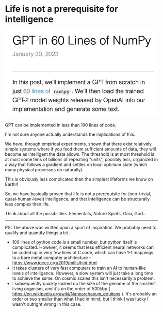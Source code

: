 # Life is not a prerequisite for intelligence

![image](./images/simple_gpt.jpg)


GPT can be implemented in less than 100 lines of code.

I'm not sure anyone actually understands the implications of this.

We have, through empirical experiments, shown that there exist relatively simple systems where if you feed them sufficient amounts of data, they will become as intelligent the data allows. The threshold is at most threshold is at most some tens of billions of repeating "units", possibly less, organized in a way that follows a gradient and settles on local optimum state (which many physical processes do naturally).

This is obviously less complicated than the simplest lifeforms we know on Earth!!

So, we have basically proven that life is not a prerequisite for (non-trivial, quasi-human-level) intelligence, and that intelligence can be structurally less complex than life.

Think about all the possibilities. Elementals, Nature Spirits, Gaia, God...

----

PS: The above was written upon a spurt of inspiration. We probably need to qualify and quantify things a bit -

- 100 lines of python code is a small number, but python itself is complicated. However, it seems that less efficient neural networks can be coded up in very few lines of C code, which can have 1-1 mappings to a bare metal computer architecture - https://www.ioccc.org/2019/mills/hint.html
- It takes clusters of very fast computers to train an AI to human-like levels of intelligence. However, a slow system will just take a long time to achieve the same. On cosmic scales this isn't necessarily a problem.
- I subsequently quickly looked up the size of the genome of the smallest living organism, and it's on the order of 500kbp ( https://en.wikipedia.org/wiki/Nanoarchaeum_equitans ). It's probably an order or two smaller than what I had in mind, but I think I was lucky I wasn't outright wrong in this case.
